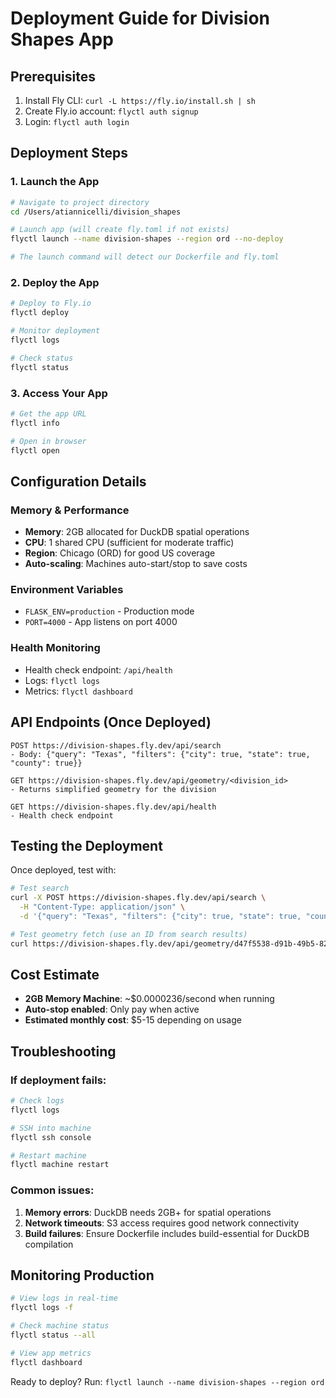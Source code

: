 # Deployment Guide for Division Shapes App

## Prerequisites
1. Install Fly CLI: `curl -L https://fly.io/install.sh | sh`
2. Create Fly.io account: `flyctl auth signup`
3. Login: `flyctl auth login`

## Deployment Steps

### 1. Launch the App
```bash
# Navigate to project directory
cd /Users/atiannicelli/division_shapes

# Launch app (will create fly.toml if not exists)
flyctl launch --name division-shapes --region ord --no-deploy

# The launch command will detect our Dockerfile and fly.toml
```

### 2. Deploy the App
```bash
# Deploy to Fly.io
flyctl deploy

# Monitor deployment
flyctl logs

# Check status
flyctl status
```

### 3. Access Your App
```bash
# Get the app URL
flyctl info

# Open in browser
flyctl open
```

## Configuration Details

### Memory & Performance
- **Memory**: 2GB allocated for DuckDB spatial operations
- **CPU**: 1 shared CPU (sufficient for moderate traffic)
- **Region**: Chicago (ORD) for good US coverage
- **Auto-scaling**: Machines auto-start/stop to save costs

### Environment Variables
- `FLASK_ENV=production` - Production mode
- `PORT=4000` - App listens on port 4000

### Health Monitoring
- Health check endpoint: `/api/health`
- Logs: `flyctl logs`
- Metrics: `flyctl dashboard`

## API Endpoints (Once Deployed)
```
POST https://division-shapes.fly.dev/api/search
- Body: {"query": "Texas", "filters": {"city": true, "state": true, "county": true}}

GET https://division-shapes.fly.dev/api/geometry/<division_id>
- Returns simplified geometry for the division

GET https://division-shapes.fly.dev/api/health
- Health check endpoint
```

## Testing the Deployment
Once deployed, test with:
```bash
# Test search
curl -X POST https://division-shapes.fly.dev/api/search \
  -H "Content-Type: application/json" \
  -d '{"query": "Texas", "filters": {"city": true, "state": true, "county": true}}'

# Test geometry fetch (use an ID from search results)
curl https://division-shapes.fly.dev/api/geometry/d47f5538-d91b-49b5-82b5-f12cf2c87728
```

## Cost Estimate
- **2GB Memory Machine**: ~$0.0000236/second when running
- **Auto-stop enabled**: Only pay when active
- **Estimated monthly cost**: $5-15 depending on usage

## Troubleshooting

### If deployment fails:
```bash
# Check logs
flyctl logs

# SSH into machine
flyctl ssh console

# Restart machine
flyctl machine restart
```

### Common issues:
1. **Memory errors**: DuckDB needs 2GB+ for spatial operations
2. **Network timeouts**: S3 access requires good network connectivity
3. **Build failures**: Ensure Dockerfile includes build-essential for DuckDB compilation

## Monitoring Production
```bash
# View logs in real-time
flyctl logs -f

# Check machine status
flyctl status --all

# View app metrics
flyctl dashboard
```

Ready to deploy? Run: `flyctl launch --name division-shapes --region ord`
